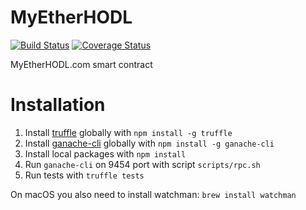 # MyEtherHODL

[![Build Status](https://travis-ci.org/MyEtherHODL/MyEtherHODL.svg?branch=master)](https://travis-ci.org/MyEtherHODL/MyEtherHODL)
[![Coverage Status](https://coveralls.io/repos/github/MyEtherHODL/MyEtherHODL/badge.svg)](https://coveralls.io/github/MyEtherHODL/MyEtherHODL)

MyEtherHODL.com smart contract

# Installation

1. Install [truffle](http://truffleframework.com) globally with `npm install -g truffle`
2. Install [ganache-cli](https://github.com/trufflesuite/ganache-cli) globally with `npm install -g ganache-cli`
3. Install local packages with `npm install`
4. Run `ganache-cli` on 9454 port with script `scripts/rpc.sh`
4. Run tests with `truffle tests`

On macOS you also need to install watchman: `brew install watchman`
